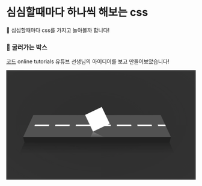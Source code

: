# 심심할때마다 하나씩 해보는 css

🤩 심심할때마다 css를 가지고 놀아볼까 합니다!

### 🐥 굴러가는 박스 
[코드](https://github.com/cksal0805/perfect-css/tree/main/run)
online tutorials 유튜브 선생님의 아이디어를 보고 만들어보았습니다!

<img src="./images/run.png" alt="run">
